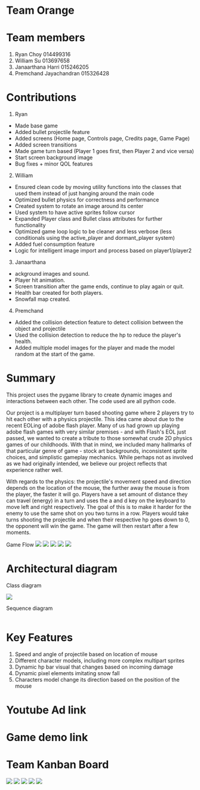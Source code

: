 # Team Orange
# Team members
1. Ryan Choy 014499316
2. William Su 013697658
3. Janaarthana Harri 015246205
4. Premchand Jayachandran 015326428

# Contributions
1. Ryan
 - Made base game
 - Added bullet projectile feature
 - Added screens (Home page, Controls page, Credits page, Game Page)
 - Added screen transitions
 - Made game turn based (Player 1 goes first, then Player 2 and vice versa)
 - Start screen background image
 - Bug fixes + minor QOL features 
2. William
 - Ensured clean code by moving utility functions into the classes that used them instead of just hanging around the main code
 - Optimized bullet physics for correctness and performance
 - Created system to rotate an image around its center
 - Used system to have active sprites follow cursor
 - Expanded Player class and Bullet class attributes for further functionality
 - Optimized game loop logic to be cleaner and less verbose (less conditionals using the active_player and dormant_player system)
 - Added fuel consumption feature
 - Logic for intelligent image import and process based on player1/player2
3. Janaarthana
 - ackground images and sound.
 - Player hit animation.
 - Screen transition after the game ends, continue to play again or quit.
 - Health bar created for both players.
 - Snowfall map created.
4. Premchand
 - Added the collision detection feature to detect collision between the object and projectile
 - Used the collision detection to reduce the hp to reduce the player's health.
 - Added multiple model images for the player and made the model random at the start of the game.


# Summary
This project uses the pygame library to create dynamic images and interactions between each other. The code used are all python code.

Our project is a multiplayer turn based shooting game where 2 players try to hit each other with a physics projectile. This idea came about due to the recent EOLing of adobe flash player. Many of us had grown up playing adobe flash games with very similar premises - and with Flash's EOL just passed, we wanted to create a tribute to those somewhat crude 2D physics games of our childhoods. With that in mind, we included many hallmarks of that particular genre of game - stock art backgrounds, inconsistent sprite choices, and simplistic gameplay mechanics. While perhaps not as involved as we had originally intended, we believe our project reflects that experience rather well.

With regards to the physics: the projectile's movement speed and direction depends on the location of the mouse, the further away the mouse is from the player, the faster it will go. Players have a set amount of distance they can travel (energy) in a turn and uses the a and d key on the keyboard to move left and right respectively. The goal of this is to make it harder for the enemy to use the same shot on you two turns in a row. Players would take turns shooting the projectile and when their respective hp goes down to 0, the opponent will win the game. The game will then restart after a few moments.

Game Flow
![](img/game_start_screen.PNG)
![](img/game_screen_1.PNG)
![](img/game_screen_2.PNG)
![](img/collision_screen.PNG)
![](img/victory_screen.PNG)
# Architectural diagram
Class diagram

![](img/class_diagram.png)

Sequence diagram

![]()

# Key Features
1. Speed and angle of projectile based on location of mouse
2. Different character models, including more complex multipart sprites
3. Dynamic hp bar visual that changes based on incoming damage
4. Dynamic pixel elements imitating snow fall
5. Characters model change its direction based on the position of the mouse

# Youtube Ad link

# Game demo link

# Team Kanban Board
![](img/kb1.png)
![](img/kb2.png)
![](img/kb3.png)
![](img/kb4.png)
![](img/kb5.png)
